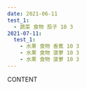 ```yaml
---
date: 2021-06-11
test_1:
  - 蔬菜 食物 茄子 10 3
2021-07-11:
  test_1:
    - 水果 食物 香蕉 10 3
    - 水果 食物 菠萝 10 3
    - 水果 食物 菠萝 10 3
---
```


CONTENT